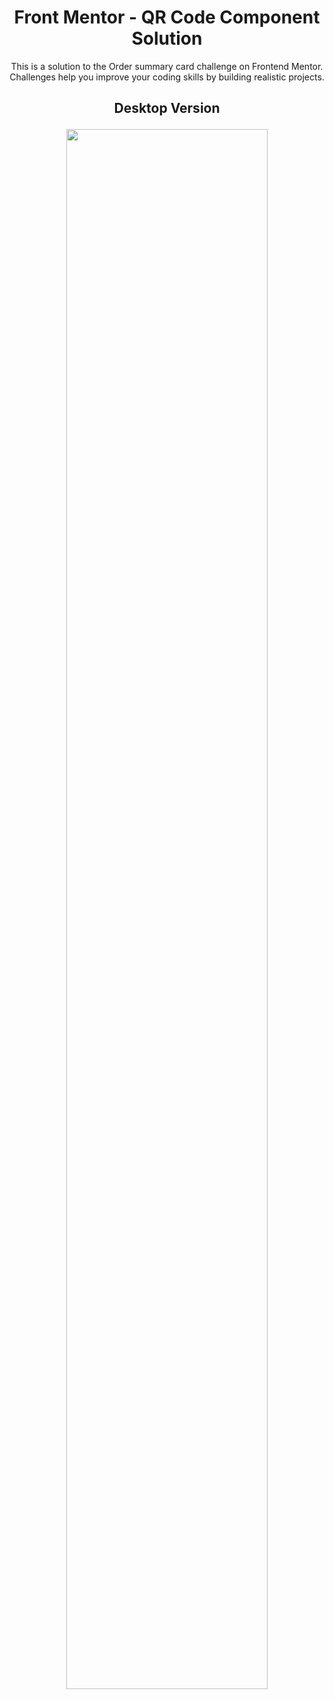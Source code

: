 <h1 align="center">Front Mentor - QR Code Component Solution</h1>

<p align="center">This is a solution to the <a href="https://www.frontendmentor.io/challenges/order-summary-component-QlPmajDUj"></a>Order summary card challenge on Frontend Mentor.<br>Challenges help you improve your coding skills by building realistic projects. </p>

<h2 align="center">Desktop Version
  <p align="center">
    <img src="./design/desktop.png" width=80%  align="center" style="border-radius:10px"/>
  </p>
</h2>
